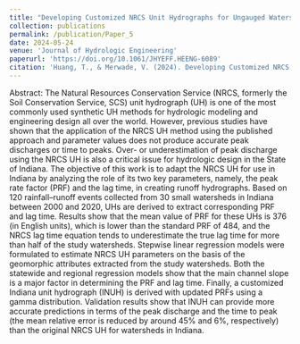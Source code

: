 ```yaml
---
title: "Developing Customized NRCS Unit Hydrographs for Ungauged Watersheds in Indiana"
collection: publications
permalink: /publication/Paper_5
date: 2024-05-24
venue: 'Journal of Hydrologic Engineering'
paperurl: 'https://doi.org/10.1061/JHYEFF.HEENG-6089'
citation: 'Huang, T., & Merwade, V. (2024). Developing Customized NRCS Unit Hydrographs for Ungauged Watersheds in Indiana. Journal of Hydrologic Engineering, 29(4), 04024022.'
---
```


Abstract: The Natural Resources Conservation Service (NRCS, formerly the Soil Conservation Service, SCS) unit hydrograph (UH) is one of the most commonly used synthetic UH methods for hydrologic modeling and engineering design all over the world. However, previous studies have shown that the application of the NRCS UH method using the published approach and parameter values does not produce accurate peak discharges or time to peaks. Over- or underestimation of peak discharge using the NRCS UH is also a critical issue for hydrologic design in the State of Indiana. The objective of this work is to adapt the NRCS UH for use in Indiana by analyzing the role of its two key parameters, namely, the peak rate factor (PRF) and the lag time, in creating runoff hydrographs. Based on 120 rainfall–runoff events collected from 30 small watersheds in Indiana between 2000 and 2020, UHs are derived to extract corresponding PRF and lag time. Results show that the mean value of PRF for these UHs is 376 (in English units), which is lower than the standard PRF of 484, and the NRCS lag time equation tends to underestimate the true lag time for more than half of the study watersheds. Stepwise linear regression models were formulated to estimate NRCS UH parameters on the basis of the geomorphic attributes extracted from the study watersheds. Both the statewide and regional regression models show that the main channel slope is a major factor in determining the PRF and lag time. Finally, a customized Indiana unit hydrograph (INUH) is derived with updated PRFs using a gamma distribution. Validation results show that INUH can provide more accurate predictions in terms of the peak discharge and the time to peak (the mean relative error is reduced by around 45% and 6%, respectively) than the original NRCS UH for watersheds in Indiana.
